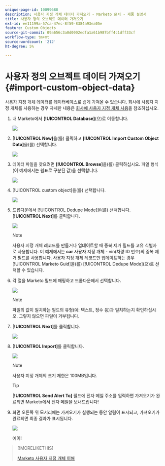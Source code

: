 ```yaml
---
unique-page-id: 10099680
description: 사용자 지정 개체 데이터 가져오기 - Marketo 문서 - 제품 설명서
title: 사용자 정의 오브젝트 데이터 가져오기
exl-id: ee11199a-57ca-47ec-8f59-8384a93ea05e
feature: Custom Objects
source-git-commit: 09a656c3a0d0002edfa1a61b987bff4c1dff33cf
workflow-type: tm+mt
source-wordcount: '212'
ht-degree: 5%

---
```


# 사용자 정의 오브젝트 데이터 가져오기 {#import-custom-object-data}

사용자 지정 개체 데이터를 데이터베이스로 쉽게 가져올 수 있습니다. 회사에 사용자 지정 개체를 사용하는 경우 자세한 내용은 [회사에 사용자 지정 개체 사용](/help/marketo/product-docs/administration/marketo-custom-objects/understanding-marketo-custom-objects.md#using-custom-objects-with-companies)을 참조하십시오.

1. 내 Marketo에서 **[!UICONTROL Database]**(으)로 이동합니다.

   ![](assets/import-custom-object-data-1.png)

1. **[!UICONTROL New]**&#x200B;을(를) 클릭하고 **[!UICONTROL Import Custom Object Data]**&#x200B;을(를) 선택합니다.

   ![](assets/import-custom-object-data-2.png)

1. 데이터 파일을 찾으려면 **[!UICONTROL Browse]**&#x200B;을(를) 클릭하십시오. 파일 형식(이 예제에서는 쉼표로 구분된 값)을 선택합니다.

   ![](assets/import-custom-object-data-3.png)

1. [!UICONTROL custom object]을(를) 선택합니다.

   ![](assets/import-custom-object-data-4.png)

1. 드롭다운에서 [!UICONTROL Dedupe Mode]을(를) 선택합니다. **[!UICONTROL Next]**&#x200B;를 클릭합니다.

   ![](assets/import-custom-object-data-5.png)

   >[!NOTE]
   >
   >사용자 지정 개체 레코드를 만들거나 업데이트할 때 중복 제거 필드를 고유 식별자로 사용합니다. 이 예제에서는 **car** 사용자 지정 개체 - vin(차량 ID 번호)의 중복 제거 필드를 사용합니다. 사용자 지정 개체 레코드만 업데이트하는 경우 [!UICONTROL Marketo Guid]을(를) [!UICONTROL Dedupe Mode]&#x200B;(으)로 선택할 수 있습니다.

1. 각 열을 Marketo 필드에 매핑하고 드롭다운에서 선택합니다.

   ![](assets/import-custom-object-data-6.png)

   >[!NOTE]
   >
   >파일의 값이 일치하는 필드의 유형(예: 텍스트, 정수 등)과 일치하는지 확인하십시오. 그렇지 않으면 파일이 거부됩니다.

1. **[!UICONTROL Next]**&#x200B;를 클릭합니다.

   ![](assets/import-custom-object-data-7.png)

1. **[!UICONTROL Import]**&#x200B;를 클릭합니다.

   ![](assets/import-custom-object-data-8.png)

   >[!NOTE]
   >
   >사용자 지정 개체의 크기 제한은 100MB입니다.

   >[!TIP]
   >
   >**[!UICONTROL Send Alert To]** 필드에 전자 메일 주소를 입력하면 가져오기가 완료되면 Marketo에서 전자 메일을 보내드립니다!

1. 화면 오른쪽 위 모서리에는 가져오기가 실행되는 동안 알림이 표시되고, 가져오기가 완료되면 최종 결과가 표시됩니다.

   ![](assets/import-custom-object-data-9.png)

   예이!

>[!MORELIKETHIS]
>
>[Marketo 사용자 지정 개체 이해](/help/marketo/product-docs/administration/marketo-custom-objects/understanding-marketo-custom-objects.md)

